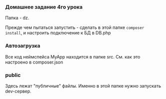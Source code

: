### Домашнее задание 4го урока ###
Папка - dz.

Прежде чем пытаться запустить - сделать в этой папке `composer install`, и настроить подключение к БД в DB.php

### Автозагрузка ###
Все код неймспейса MyApp находится в папке src. См. как это настроено в composer.json

### public ###
Здесь лежат "публичные" файлы. Именно в этой папке нужно запускать dev-сервер.
